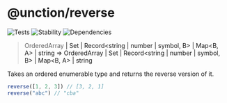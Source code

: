 # @unction/reverse

![Tests][BADGE_TRAVIS]
![Stability][BADGE_STABILITY]
![Dependencies][BADGE_DEPENDENCY]

> OrderedArray<A> | Set<A> | Record<string | number | symbol, B> | Map<B, A> | string => OrderedArray<A> | Set<A> | Record<string | number | symbol, B> | Map<B, A> | string

Takes an ordered enumerable type and returns the reverse version of it.

``` javascript
reverse([1, 2, 3]) // [3, 2, 1]
reverse("abc") // "cba"
```

[BADGE_TRAVIS]: https://img.shields.io/travis/unctionjs/reverse.svg?maxAge=2592000&style=flat-square
[BADGE_STABILITY]: https://img.shields.io/badge/stability-strong-green.svg?maxAge=2592000&style=flat-square
[BADGE_DEPENDENCY]: https://img.shields.io/david/unctionjs/reverse.svg?maxAge=2592000&style=flat-square
